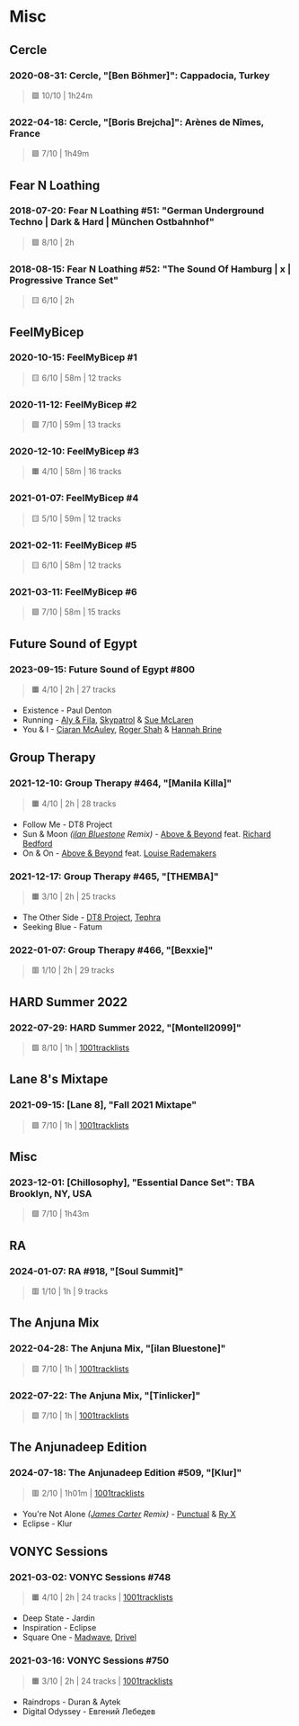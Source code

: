 # Misc

## Cercle

### 2020-08-31: Cercle, "[Ben Böhmer]": Cappadocia, Turkey

> 🟪 10/10 | 1h24m

### 2022-04-18: Cercle, "[Boris Brejcha]": Arènes de Nîmes, France

> 🟩 7/10 | 1h49m

## Fear N Loathing

### 2018-07-20: Fear N Loathing #51: "German Underground Techno | Dark & Hard | München Ostbahnhof"

> 🟩 8/10 | 2h

### 2018-08-15: Fear N Loathing #52: "The Sound Of Hamburg | x | Progressive Trance Set"

> 🟨 6/10 | 2h

## FeelMyBicep

### 2020-10-15: FeelMyBicep #1

> 🟨 6/10 | 58m | 12 tracks

### 2020-11-12: FeelMyBicep #2

> 🟩 7/10 | 59m | 13 tracks

### 2020-12-10: FeelMyBicep #3

> 🟧 4/10 | 58m | 16 tracks

### 2021-01-07: FeelMyBicep #4

> 🟨 5/10 | 59m | 12 tracks

### 2021-02-11: FeelMyBicep #5

> 🟨 6/10 | 58m | 12 tracks

### 2021-03-11: FeelMyBicep #6

> 🟩 7/10 | 58m | 15 tracks

## Future Sound of Egypt

### 2023-09-15: Future Sound of Egypt #800

> 🟧 4/10 | 2h | 27 tracks

- Existence - Paul Denton
- Running - [Aly & Fila](https://rateyourmusic.com/artist/aly_and_fila), [Skypatrol](https://rateyourmusic.com/artist/skypatrol) & [Sue McLaren](https://rateyourmusic.com/artist/sue-mclaren)
- You & I - [Ciaran McAuley](https://rateyourmusic.com/artist/ciaran-mcauley), [Roger Shah](https://rateyourmusic.com/artist/roger_shah) & [Hannah Brine](#)

## Group Therapy

### 2021-12-10: Group Therapy #464, "[Manila Killa]"

> 🟧 4/10 | 2h | 28 tracks

- Follow Me - DT8 Project
- Sun & Moon _([ilan Bluestone](https://rateyourmusic.com/artist/ilan-bluestone) Remix)_ - [Above & Beyond](https://rateyourmusic.com/artist/above-and-beyond) feat. [Richard Bedford](https://rateyourmusic.com/artist/richard_bedford)
- On & On - [Above & Beyond](https://rateyourmusic.com/artist/above-and-beyond) feat. [Louise Rademakers](https://rateyourmusic.com/artist/louise-rademakers)

### 2021-12-17: Group Therapy #465, "[THEMBA]"

> 🟧 3/10 | 2h | 25 tracks

- The Other Side - [DT8 Project](https://rateyourmusic.com/artist/dt8_project), [Tephra](https://rateyourmusic.com/artist/tephra)
- Seeking Blue - Fatum

### 2022-01-07: Group Therapy #466, "[Bexxie]"

> 🟥 1/10 | 2h | 29 tracks

## HARD Summer 2022

### 2022-07-29: HARD Summer 2022, "[Montell2099]"

> 🟩 8/10 | 1h
> | [1001tracklists](https://1001.tl/10z7nfjt)

## Lane 8's Mixtape

### 2021-09-15: [Lane 8], "Fall 2021 Mixtape"

> 🟩 7/10 | 1h
> | [1001tracklists](https://1001.tl/1fy61y0k)

## Misc

### 2023-12-01: [Chillosophy], "Essential Dance Set": TBA Brooklyn, NY, USA

> 🟩 7/10 | 1h43m

## RA

### 2024-01-07: RA #918, "[Soul Summit]"

> 🟥 1/10 | 1h | 9 tracks

## The Anjuna Mix

### 2022-04-28: The Anjuna Mix, "[ilan Bluestone]"

> 🟩 7/10 | 1h
> | [1001tracklists](https://1001.tl/14phjgz9)

### 2022-07-22: The Anjuna Mix, "[Tinlicker]"

> 🟩 7/10 | 1h
> | [1001tracklists](https://1001.tl/2swt1pqk)

## The Anjunadeep Edition

### 2024-07-18: The Anjunadeep Edition #509, "[Klur]"

> 🟥 2/10 | 1h01m
> | [1001tracklists](https://1001.tl/2s0vdm89)

- You're Not Alone _([James Carter](https://rateyourmusic.com/artist/james-carter-1) Remix)_ - [Punctual](https://rateyourmusic.com/artist/punctual) & [Ry X](https://rateyourmusic.com/artist/ry-x)
- Eclipse - Klur

## VONYC Sessions

### 2021-03-02: VONYC Sessions #748

> 🟧 4/10 | 2h | 24 tracks
> | [1001tracklists](https://1001.tl/1d1gq29k)

- Deep State - Jardin
- Inspiration - Eclipse
- Square One - [Madwave](https://rateyourmusic.com/artist/madwave), [Drivel](#)

### 2021-03-16: VONYC Sessions #750

> 🟧 3/10 | 2h | 24 tracks
> | [1001tracklists](https://1001.tl/15jxt2n9)

- Raindrops - Duran & Aytek
- Digital Odyssey - Евгений Лебедев
